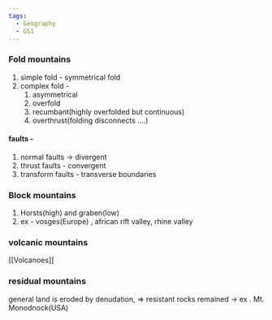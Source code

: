 ```yaml
---
tags:
  - Geography
  - GS1
---
```

### Fold mountains
1. simple fold - symmetrical fold
2. complex fold - 
	1. asymmetrical 
	2. overfold
	3. recumbant(highly overfolded but continuous)
	4. overthrust(folding disconnects ....)
#### faults - 
1. normal faults -> divergent 
2. thrust faults - convergent
3. transform faults - transverse boundaries

### Block mountains
1. Horsts(high) and graben(low)
2. ex - vosges(Europe) , african rift valley, rhine valley

### volcanic mountains
[[Volcanoes]]

### residual mountains
general land is eroded by denudation, => resistant rocks remained -> ex . Mt. Monodnock(USA)
